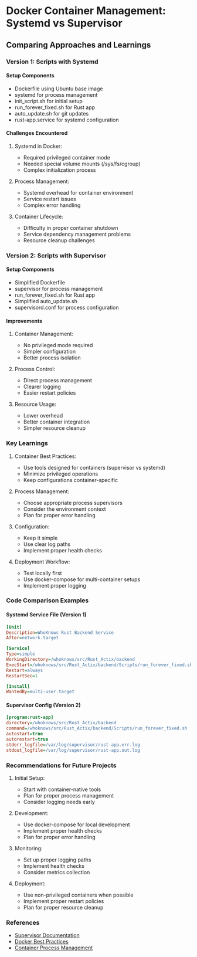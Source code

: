 # Docker Container Management: Systemd vs Supervisor
## Comparing Approaches and Learnings

### Version 1: Scripts with Systemd

#### Setup Components
- Dockerfile using Ubuntu base image
- systemd for process management
- init_script.sh for initial setup
- run_forever_fixed.sh for Rust app
- auto_update.sh for git updates
- rust-app.service for systemd configuration

#### Challenges Encountered
1. Systemd in Docker:
   - Required privileged container mode
   - Needed special volume mounts (/sys/fs/cgroup)
   - Complex initialization process

2. Process Management:
   - Systemd overhead for container environment
   - Service restart issues
   - Complex error handling

3. Container Lifecycle:
   - Difficulty in proper container shutdown
   - Service dependency management problems
   - Resource cleanup challenges

### Version 2: Scripts with Supervisor

#### Setup Components
- Simplified Dockerfile
- supervisor for process management
- run_forever_fixed.sh for Rust app
- Simplified auto_update.sh
- supervisord.conf for process configuration

#### Improvements
1. Container Management:
   - No privileged mode required
   - Simpler configuration
   - Better process isolation

2. Process Control:
   - Direct process management
   - Clearer logging
   - Easier restart policies

3. Resource Usage:
   - Lower overhead
   - Better container integration
   - Simpler resource cleanup

### Key Learnings

1. Container Best Practices:
   - Use tools designed for containers (supervisor vs systemd)
   - Minimize privileged operations
   - Keep configurations container-specific

2. Process Management:
   - Choose appropriate process supervisors
   - Consider the environment context
   - Plan for proper error handling

3. Configuration:
   - Keep it simple
   - Use clear log paths
   - Implement proper health checks

4. Deployment Workflow:
   - Test locally first
   - Use docker-compose for multi-container setups
   - Implement proper logging

### Code Comparison Examples

#### Systemd Service File (Version 1)
```ini
[Unit]
Description=WhoKnows Rust Backend Service
After=network.target

[Service]
Type=simple
WorkingDirectory=/whoknows/src/Rust_Actix/backend
ExecStart=/whoknows/src/Rust_Actix/backend/Scripts/run_forever_fixed.sh
Restart=always
RestartSec=1

[Install]
WantedBy=multi-user.target
```

#### Supervisor Config (Version 2)
```ini
[program:rust-app]
directory=/whoknows/src/Rust_Actix/backend
command=/whoknows/src/Rust_Actix/backend/Scripts/run_forever_fixed.sh
autostart=true
autorestart=true
stderr_logfile=/var/log/supervisor/rust-app.err.log
stdout_logfile=/var/log/supervisor/rust-app.out.log
```

### Recommendations for Future Projects

1. Initial Setup:
   - Start with container-native tools
   - Plan for proper process management
   - Consider logging needs early

2. Development:
   - Use docker-compose for local development
   - Implement proper health checks
   - Plan for proper error handling

3. Monitoring:
   - Set up proper logging paths
   - Implement health checks
   - Consider metrics collection

4. Deployment:
   - Use non-privileged containers when possible
   - Implement proper restart policies
   - Plan for proper resource cleanup

### References
- [Supervisor Documentation](http://supervisord.org/)
- [Docker Best Practices](https://docs.docker.com/develop/develop-images/dockerfile_best-practices/)
- [Container Process Management](https://docs.docker.com/config/containers/multi-service_container/)

